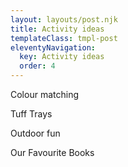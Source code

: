 ```yaml
---
layout: layouts/post.njk
title: Activity ideas
templateClass: tmpl-post
eleventyNavigation:
  key: Activity ideas
  order: 4
---
```


Colour matching

Tuff Trays

Outdoor fun

Our Favourite Books
